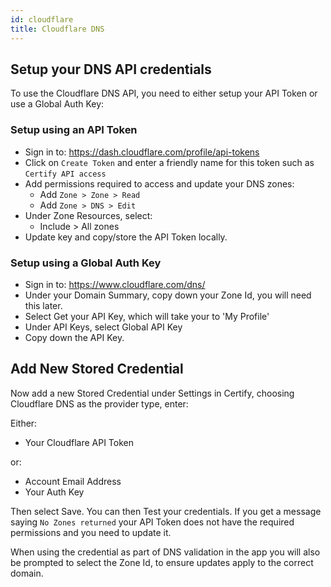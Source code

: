 ```yaml
---
id: cloudflare
title: Cloudflare DNS
---
```


## Setup your DNS API credentials

To use the Cloudflare DNS API, you need to either setup your API Token or use a Global Auth Key:

### Setup using an API Token

- Sign in to: https://dash.cloudflare.com/profile/api-tokens
- Click on `Create Token` and enter a friendly name for this token such as `Certify API access`
- Add permissions required to access and update your DNS zones:
  - Add `Zone > Zone > Read`
  - Add `Zone > DNS > Edit`
- Under Zone Resources, select:
  - Include > All zones
- Update key and copy/store the API Token locally.

### Setup using a Global Auth Key

- Sign in to: https://www.cloudflare.com/dns/
- Under your Domain Summary, copy down your Zone Id, you will need this later.
- Select Get your API Key, which will take your to 'My Profile'
- Under API Keys, select Global API Key
- Copy down the API Key.

## Add New Stored Credential

Now add a new Stored Credential under Settings in Certify, choosing Cloudflare DNS as the provider type, enter:

Either:

- Your Cloudflare API Token

or:

- Account Email Address
- Your Auth Key

Then select Save. You can then Test your credentials. If you get a message saying `No Zones returned` your API Token does not have the required permissions and you need to update it.

When using the credential as part of DNS validation in the app you will also be prompted to select the Zone Id, to ensure updates apply to the correct domain.
